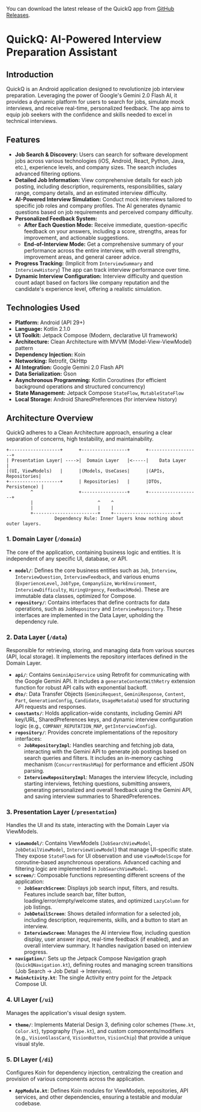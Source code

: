 You can download the latest release of the QuickQ app from [GitHub Releases](https://github.com/tully-8888/quickq/releases/tag/1.0.0).

# QuickQ: AI-Powered Interview Preparation Assistant

## Introduction

QuickQ is an Android application designed to revolutionize job interview preparation. Leveraging the power of Google's Gemini 2.0 Flash AI, it provides a dynamic platform for users to search for jobs, simulate mock interviews, and receive real-time, personalized feedback. The app aims to equip job seekers with the confidence and skills needed to excel in technical interviews.

## Features

*   **Job Search & Discovery:** Users can search for software development jobs across various technologies (iOS, Android, React, Python, Java, etc.), experience levels, and company sizes. The search includes advanced filtering options.
*   **Detailed Job Information:** View comprehensive details for each job posting, including description, requirements, responsibilities, salary range, company details, and an estimated interview difficulty.
*   **AI-Powered Interview Simulation:** Conduct mock interviews tailored to specific job roles and company profiles. The AI generates dynamic questions based on job requirements and perceived company difficulty.
*   **Personalized Feedback System:**
    *   **After Each Question Mode:** Receive immediate, question-specific feedback on your answers, including a score, strengths, areas for improvement, and actionable suggestions.
    *   **End-of-Interview Mode:** Get a comprehensive summary of your performance across the entire interview, with overall strengths, improvement areas, and general career advice.
*   **Progress Tracking:** (Implicit from `InterviewSummary` and `InterviewHistory`) The app can track interview performance over time.
*   **Dynamic Interview Configuration:** Interview difficulty and question count adapt based on factors like company reputation and the candidate's experience level, offering a realistic simulation.

## Technologies Used

*   **Platform:** Android (API 29+)
*   **Language:** Kotlin 2.1.0
*   **UI Toolkit:** Jetpack Compose (Modern, declarative UI framework)
*   **Architecture:** Clean Architecture with MVVM (Model-View-ViewModel) pattern
*   **Dependency Injection:** Koin
*   **Networking:** Retrofit, OkHttp
*   **AI Integration:** Google Gemini 2.0 Flash API
*   **Data Serialization:** Gson
*   **Asynchronous Programming:** Kotlin Coroutines (for efficient background operations and structured concurrency)
*   **State Management:** Jetpack Compose `StateFlow`, `MutableStateFlow`
*   **Local Storage:** Android SharedPreferences (for interview history)

## Architecture Overview

QuickQ adheres to a Clean Architecture approach, ensuring a clear separation of concerns, high testability, and maintainability.

```
+-------------------+      +-----------------+      +-------------------+
| Presentation Layer| ---->|  Domain Layer   |<-----|    Data Layer     |
|(UI, ViewModels)   |      |(Models, UseCases|      |(APIs, Repositories|
+-------------------+      | Repositories)   |      |DTOs, Persistence) |
         ^                 +-----------------+      +-------------------+
         |                        ^    ^
         |                        |    |
         +------------------------+    +------------------------+
                  Dependency Rule: Inner layers know nothing about outer layers.
```

### 1. Domain Layer (`/domain`)

The core of the application, containing business logic and entities. It is independent of any specific UI, database, or API.

*   **`model/`**: Defines the core business entities such as `Job`, `Interview`, `InterviewQuestion`, `InterviewFeedback`, and various enums (`ExperienceLevel`, `JobType`, `CompanySize`, `WorkEnvironment`, `InterviewDifficulty`, `HiringUrgency`, `FeedbackMode`). These are immutable data classes, optimized for Compose.
*   **`repository/`**: Contains interfaces that define contracts for data operations, such as `JobRepository` and `InterviewRepository`. These interfaces are implemented in the Data Layer, upholding the dependency rule.

### 2. Data Layer (`/data`)

Responsible for retrieving, storing, and managing data from various sources (API, local storage). It implements the repository interfaces defined in the Domain Layer.

*   **`api/`**: Contains `GeminiApiService` using Retrofit for communicating with the Google Gemini API. It includes a `generateContentWithRetry` extension function for robust API calls with exponential backoff.
*   **`dto/`**: Data Transfer Objects (`GeminiRequest`, `GeminiResponse`, `Content`, `Part`, `GenerationConfig`, `Candidate`, `UsageMetadata`) used for structuring API requests and responses.
*   **`constants/`**: Holds application-wide constants, including Gemini API key/URL, SharedPreferences keys, and dynamic interview configuration logic (e.g., `COMPANY_REPUTATION_MAP`, `getInterviewConfig`).
*   **`repository/`**: Provides concrete implementations of the repository interfaces:
    *   **`JobRepositoryImpl`**: Handles searching and fetching job data, interacting with the Gemini API to generate job postings based on search queries and filters. It includes an in-memory caching mechanism (`ConcurrentHashMap`) for performance and efficient JSON parsing.
    *   **`InterviewRepositoryImpl`**: Manages the interview lifecycle, including starting interviews, fetching questions, submitting answers, generating personalized and overall feedback using the Gemini API, and saving interview summaries to SharedPreferences.

### 3. Presentation Layer (`/presentation`)

Handles the UI and its state, interacting with the Domain Layer via ViewModels.

*   **`viewmodel/`**: Contains ViewModels (`JobSearchViewModel`, `JobDetailViewModel`, `InterviewViewModel`) that manage UI-specific state. They expose `StateFlow`s for UI observation and use `viewModelScope` for coroutine-based asynchronous operations. Advanced caching and filtering logic are implemented in `JobSearchViewModel`.
*   **`screen/`**: Composable functions representing different screens of the application:
    *   **`JobSearchScreen`**: Displays job search input, filters, and results. Features include search bar, filter button, loading/error/empty/welcome states, and optimized `LazyColumn` for job listings.
    *   **`JobDetailScreen`**: Shows detailed information for a selected job, including description, requirements, skills, and a button to start an interview.
    *   **`InterviewScreen`**: Manages the AI interview flow, including question display, user answer input, real-time feedback (if enabled), and an overall interview summary. It handles navigation based on interview progress.
*   **`navigation/`**: Sets up the Jetpack Compose Navigation graph (`QuickQNavigation.kt`), defining routes and managing screen transitions (Job Search -> Job Detail -> Interview).
*   **`MainActivity.kt`**: The single Activity entry point for the Jetpack Compose UI.

### 4. UI Layer (`/ui`)

Manages the application's visual design system.

*   **`theme/`**: Implements Material Design 3, defining color schemes (`Theme.kt`, `Color.kt`), typography (`Type.kt`), and custom components/modifiers (e.g., `VisionGlassCard`, `VisionButton`, `VisionChip`) that provide a unique visual style.

### 5. DI Layer (`/di`)

Configures Koin for dependency injection, centralizing the creation and provision of various components across the application.

*   **`AppModule.kt`**: Defines Koin modules for ViewModels, repositories, API services, and other dependencies, ensuring a testable and modular codebase.
